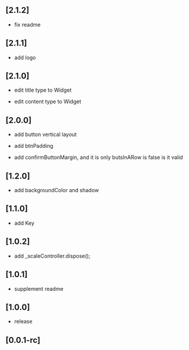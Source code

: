 ## [2.1.2]

* fix readme

## [2.1.1]

* add logo

## [2.1.0]

* edit title type to Widget

* edit content type to Widget

## [2.0.0]

* add button vertical layout

* add btnPadding

* add confirmButtonMargin, and it is only butsInARow is false is it valid

## [1.2.0]

* add backgroundColor and shadow

## [1.1.0]

* add Key
## [1.0.2]

* add _scaleController.dispose();

## [1.0.1]

* supplement readme

##  [1.0.0]

* release
## [0.0.1-rc] 






